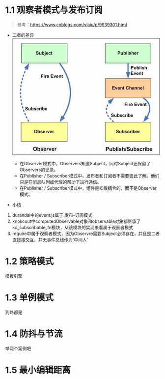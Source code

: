 # 1.1 观察者模式与发布订阅
>参考：https://www.cnblogs.com/viaiu/p/9939301.html

- 二者的差异
![avatar](../images/knockout/observer-pub-sub-differ.png)
    - 在Observer模式中，Observers知道Subject，同时Subject还保留了Observers的记录。
    - 在Publisher / Subscriber模式中，发布者和订阅者不需要彼此了解。他们只是在消息队列或代理的帮助下进行通信。
    - 在Publisher / Subscriber模式中，组件是松散耦合的，而不是Observer模式。  

- 小结
1. durandal中的event.js属于 发布-订阅模式
2. knokcout中computedObservable对象和observable对象都继承了ko_subscribable_fn模块，从该模块的实现来看属于观察者模式
3. require中属于观察者模式，因为Observre需要Subject必须存在，并且是二者直接接交互，并无事件总线作为'中间人'


# 1.2 策略模式
模板引擎

# 1.3 单例模式
到处都是

# 1.4 防抖与节流 
举两个案例吧 

# 1.5 最小编辑距离